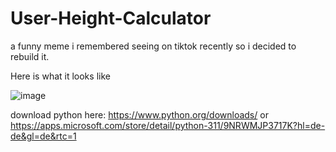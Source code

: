 # User-Height-Calculator
a funny meme i remembered seeing on tiktok recently so i decided to rebuild it.

Here is what it looks like

![image](https://user-images.githubusercontent.com/115736383/233776418-d68ef5ab-dc90-4d2b-bdf9-c6ad4fc5c40f.png)

download python here: https://www.python.org/downloads/ or https://apps.microsoft.com/store/detail/python-311/9NRWMJP3717K?hl=de-de&gl=de&rtc=1
